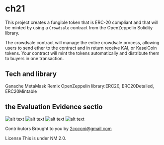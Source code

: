 # ch21
This project creates a fungible token that is ERC-20 compliant and that will be minted by using a `Crowdsale` contract from the OpenZeppelin Solidity library.

The crowdsale contract will manage the entire crowdsale process, allowing users to send ether to the contract and in return receive KAI, or KaseiCoin tokens. Your contract will mint the tokens automatically and distribute them to buyers in one transaction.

## Tech and library
Ganache
MetaMask
Remix
OpenZeppelin library:ERC20, ERC20Detailed, ERC20Mintable

## the Evaluation Evidence sectio
![alt text](https://github.com/2coconi/ch21/blob/main/Screen%20Shot%202022-05-22%20at%2010.43.05%20PM.png?raw=true)
![alt text](https://github.com/2coconi/ch21/blob/main/Screen%20Shot%202022-05-22%20at%2010.43.22%20PM.png?raw=true)
![alt text](https://github.com/2coconi/ch21/blob/main/Screen%20Shot%202022-05-22%20at%2010.44.44%20PM.png?raw=true)
![alt text](https://github.com/2coconi/ch21/blob/main/Screen%20Shot%202022-05-22%20at%2010.48.07%20PM.png?raw=true)

Contributors
Brought to you by 2coconi@gmail.com

License
This is under NM 2.0.